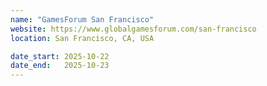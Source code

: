 ```yaml
---
name: "GamesForum San Francisco"
website: https://www.globalgamesforum.com/san-francisco
location: San Francisco, CA, USA

date_start: 2025-10-22
date_end:   2025-10-23
---
```


